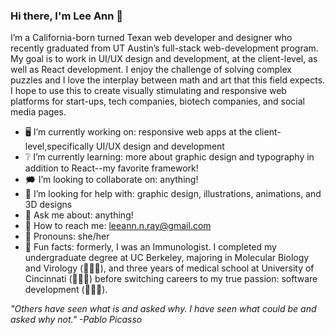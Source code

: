 ### Hi there, I'm Lee Ann 👀

<!--
**leeannray/leeannray** is a ✨ _special_ ✨ repository because its `README.md` (this file) appears on your GitHub profile.

Here are some ideas to get you started: -->

I’m a California-born turned Texan web developer and designer who recently graduated from UT Austin’s full-stack web-development program. My goal is to work in UI/UX design and development, at the client-level, as well as React development. I enjoy the challenge of solving complex puzzles and I love the interplay between math and art that this field expects. I hope to use this to create visually stimulating and responsive web platforms for start-ups, tech companies, biotech companies, and social media pages.

- 🖥  I’m currently working on: responsive web apps at the client-level,specifically UI/UX design and development
- ❔ I’m currently learning: more about graphic design and typography in addition to React--my favorite framework!
- 🗯 I’m looking to collaborate on: anything!
- 💭 I’m looking for help with: graphic design, illustrations, animations, and 3D designs
- 💬 Ask me about: anything!
- 📧 How to reach me: leeann.n.ray@gmail.com
- 👩 Pronouns: she/her
- 🧠 Fun facts: formerly, I was an Immunologist. I completed my undergraduate degree at UC Berkeley, majoring in Molecular Biology and Virology (👩🏼‍🔬), and three years of medical school at University of Cincinnati (👩🏼‍⚕️) before switching careers to my true passion: software development (👩🏼‍💻). 

*"Others have seen what is and asked why. I have seen what could be and asked why not." -Pablo Picasso*


